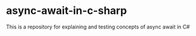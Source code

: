 # async-await-in-c-sharp
This is a repository for explaining and testing concepts of async await in C#

